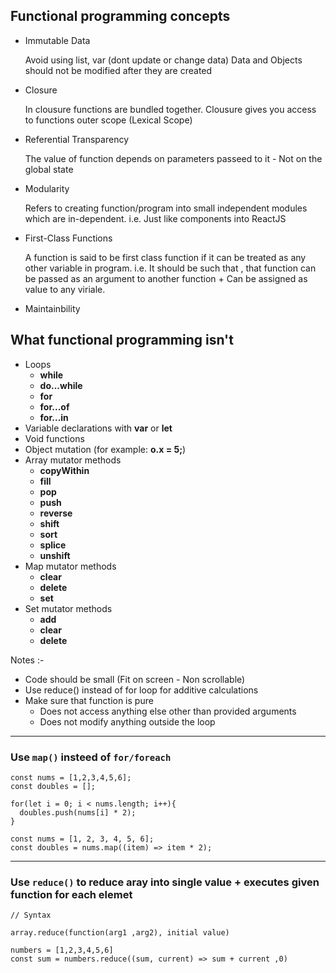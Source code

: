 ## Functional programming concepts

- Immutable Data

  Avoid using list, var (dont update or change data)
  Data and Objects should not be modified after they are created

- Closure

  In clousure functions are bundled together.
  Clousure gives you access to functions outer scope (Lexical Scope)

- Referential Transparency

  The value of function depends on parameters passeed to it - Not on the global state

- Modularity

  Refers to creating function/program into small independent modules which are in-dependent. i.e. Just like components into ReactJS

- First-Class Functions

  A function is said to be first class function if it can be treated as any other variable in program. i.e. It should be such that , that function can be passed as an argument to another function + Can be assigned as value to any viriale.

- Maintainbility

## What functional programming isn't

- Loops
  - **while**
  - **do...while**
  - **for**
  - **for...of**
  - **for...in**
- Variable declarations with **var** or **let**
- Void functions
- Object mutation (for example: **o.x = 5;**)
- Array mutator methods
  - **copyWithin**
  - **fill**
  - **pop**
  - **push**
  - **reverse**
  - **shift**
  - **sort**
  - **splice**
  - **unshift**
- Map mutator methods
  - **clear**
  - **delete**
  - **set**
- Set mutator methods
  - **add**
  - **clear**
  - **delete**

Notes :-

- Code should be small (Fit on screen - Non scrollable)
- Use reduce() instead of for loop for additive calculations
- Make sure that function is pure
  - Does not access anything else other than provided arguments
  - Does not modify anything outside the loop

 <hr />

### Use `map()` insteed of `for/foreach`

```
const nums = [1,2,3,4,5,6];
const doubles = [];

for(let i = 0; i < nums.length; i++){
  doubles.push(nums[i] * 2);
}
```

```
const nums = [1, 2, 3, 4, 5, 6];
const doubles = nums.map((item) => item * 2);
```

 <hr />

### Use `reduce()` to reduce aray into single value + executes given function for each elemet

```
// Syntax

array.reduce(function(arg1 ,arg2), initial value)

numbers = [1,2,3,4,5,6]
const sum = numbers.reduce((sum, current) => sum + current ,0)
```
